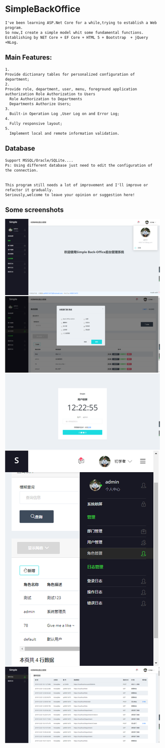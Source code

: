 # SimpleBackOffice
    I've been learning ASP.Net Core for a while,trying to establish a Web program.
    So now,I create a simple model whit some fundamental functions.
    Establishing by NET Core + EF Core + HTML 5 + Bootstrap  + jQuery +NLog.
    
  ## Main Features:
    1.
    Provide dictionary tables for personalized configuration of department;
    2.
    Provide role, department, user, menu, foreground application authorization Role Authorization to Users
      Role Authorization to Departments
      Departments Authorize Users;
    3.
      Built-in Operation Log ,User Log on and Error Log;
    4.
      Fully responsive layout;
    5.
      Implement local and remote information validation.
      
  ## Database
    Support MSSQL/Oracle/SQLite....
    Ps: Using different database just need to edit the configuration of the connection.
    
    
    This program still needs a lot of improvement and I'll improve or refactor it gradually.
    Seriously,welcome to leave your opinion or suggestion here!
    
  ## Some screenshots
  
![image](https://github.com/Singway/SimpleBackOffice/blob/master/ReadMe/home.png)
![image](https://github.com/Singway/SimpleBackOffice/blob/master/ReadMe/roleDept.png)
![image](https://github.com/Singway/SimpleBackOffice/blob/master/ReadMe/lock.png)
![image](https://github.com/Singway/SimpleBackOffice/blob/master/ReadMe/phonePage.png)
![image](https://github.com/Singway/SimpleBackOffice/blob/master/ReadMe/errorLog.png)
